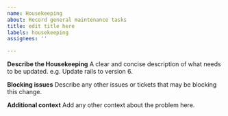 ```yaml
---
name: Housekeeping
about: Record general maintenance tasks
title: edit title here
labels: housekeeping
assignees: ''

---
```


**Describe the Housekeeping**
A clear and concise description of what needs to be updated. e.g. Update rails to version 6.

**Blocking issues**
Describe any other issues or tickets that may be blocking this change.

**Additional context**
Add any other context about the problem here.
